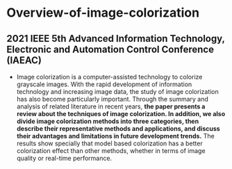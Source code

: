# Overview-of-image-colorization
## 2021 IEEE 5th Advanced Information Technology, Electronic and Automation Control Conference (IAEAC)
    
   * Image colorization is a computer-assisted technology to colorize grayscale images. With the rapid development of information technology and increasing image data, the study of image colorization has also become particularly important. Through the summary and analysis of related literature in recent years, **the paper presents a review about the techniques of image colorization. In addition, we also divide image colorization methods into three categories, then describe their representative methods and applications, and discuss their advantages and limitations in future development trends.** The results show specially that model based colorization has a better colorization effect than other methods, whether in terms of image quality or real-time performance.
